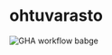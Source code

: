 # ohtuvarasto

![GHA workflow babge](https://github.com/ItsTuukka/ohtuvarasto/workflows/CI/badge.svg)
